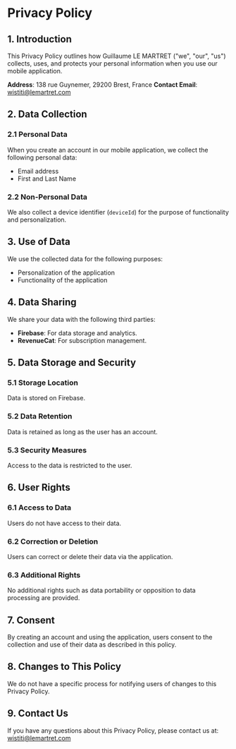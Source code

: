 # Privacy Policy

## 1. Introduction

This Privacy Policy outlines how Guillaume LE MARTRET ("we", "our", "us") collects, uses, and protects your personal information when you use our mobile application.

**Address**: 138 rue Guynemer, 29200 Brest, France
**Contact Email**: wistiti@lemartret.com

## 2. Data Collection

### 2.1 Personal Data

When you create an account in our mobile application, we collect the following personal data:
- Email address
- First and Last Name

### 2.2 Non-Personal Data

We also collect a device identifier (`deviceId`) for the purpose of functionality and personalization.

## 3. Use of Data

We use the collected data for the following purposes:
- Personalization of the application
- Functionality of the application

## 4. Data Sharing

We share your data with the following third parties:
- **Firebase**: For data storage and analytics.
- **RevenueCat**: For subscription management.

## 5. Data Storage and Security

### 5.1 Storage Location

Data is stored on Firebase.

### 5.2 Data Retention

Data is retained as long as the user has an account.

### 5.3 Security Measures

Access to the data is restricted to the user.

## 6. User Rights

### 6.1 Access to Data

Users do not have access to their data.

### 6.2 Correction or Deletion

Users can correct or delete their data via the application.

### 6.3 Additional Rights

No additional rights such as data portability or opposition to data processing are provided.

## 7. Consent

By creating an account and using the application, users consent to the collection and use of their data as described in this policy.

## 8. Changes to This Policy

We do not have a specific process for notifying users of changes to this Privacy Policy.

## 9. Contact Us

If you have any questions about this Privacy Policy, please contact us at: wistiti@lemartret.com
